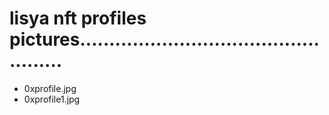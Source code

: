 # lisya nft profiles pictures..................................................
- 0xprofile.jpg
- 0xprofile1.jpg
